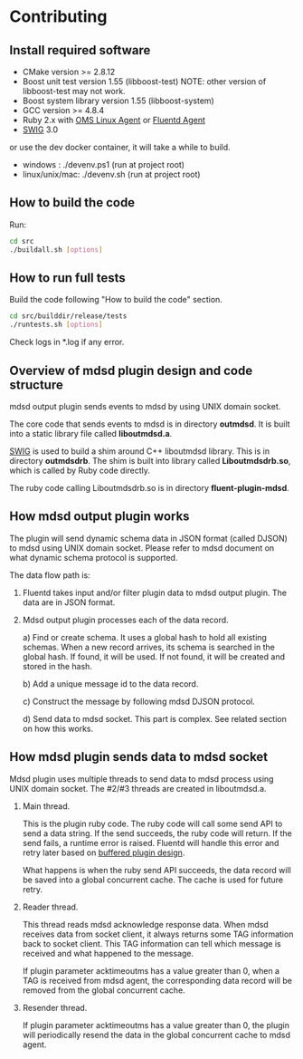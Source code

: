 # Contributing

## Install required software

- CMake version >= 2.8.12
- Boost unit test version 1.55 (libboost-test)
  NOTE: other version of libboost-test may not work.
- Boost system library version 1.55 (libboost-system)
- GCC version >= 4.8.4
- Ruby 2.x with [OMS Linux Agent](https://github.com/Microsoft/OMS-Agent-for-Linux)
  or [Fluentd Agent](http://www.fluentd.org/download)
- [SWIG](http://www.swig.org/) 3.0

or use the dev docker container,  it will take a while to build.
- windows : ./devenv.ps1 (run at project root)
- linux/unix/mac: ./devenv.sh (run at project root)

## How to build the code

Run:

```bash
cd src
./buildall.sh [options]
```

## How to run full tests

Build the code following "How to build the code" section.

```bash
cd src/builddir/release/tests
./runtests.sh [options]
```

Check logs in *.log if any error.

## Overview of mdsd plugin design and code structure

mdsd output plugin sends events to mdsd by using UNIX domain socket.

The core code that sends events to mdsd is in directory **outmdsd**. It is built into a static library file called **liboutmdsd.a**.

[SWIG](http://www.swig.org/) is used to build a shim around C++ liboutmdsd library. This is in directory **outmdsdrb**. The shim is built into library called **Liboutmdsdrb.so**, which is called by Ruby code directly.

The ruby code calling Liboutmdsdrb.so is in directory **fluent-plugin-mdsd**.

## How mdsd output plugin works

The plugin will send dynamic schema data in JSON format (called DJSON) to mdsd using UNIX domain socket. Please refer to mdsd document on what dynamic schema protocol is supported.

The data flow path is:

1. Fluentd takes input and/or filter plugin data to mdsd output plugin. The data are in JSON format.

1. Mdsd output plugin processes each of the data record.

   a) Find or create schema.
      It uses a global hash to hold all existing schemas. When a new record arrives, its schema is searched in the global hash. If found, it will be used. If not found, it will be created and stored in the hash.

   b) Add a unique message id to the data record.

   c) Construct the message by following mdsd DJSON protocol.

   d) Send data to mdsd socket.
      This part is complex. See related section on how this works.

## How mdsd plugin sends data to mdsd socket

Mdsd plugin uses multiple threads to send data to mdsd process using UNIX domain socket. The #2/#3 threads are created in liboutmdsd.a.

1. Main thread.

   This is the plugin ruby code. The ruby code will call some send API to send a data string. If the send succeeds, the ruby code will return. If the send fails, a runtime error is raised. Fluentd will handle this error and retry later based on [buffered plugin design](http://docs.fluentd.org/articles/buffer-plugin-overview).

   What happens is when the ruby send API succeeds, the data record will be saved into a global concurrent cache. The cache is used for future retry.

1. Reader thread.

   This thread reads mdsd acknowledge response data. When mdsd receives data from socket client, it always returns some TAG information back to socket client. This TAG information can tell which message is received and what happened to the message.

   If plugin parameter acktimeoutms has a value greater than 0, when a TAG is received from mdsd agent, the corresponding data record will be removed from the global concurrent cache.

1. Resender thread.

   If plugin parameter acktimeoutms has a value greater than 0, the plugin will periodically resend the data in the global concurrent cache to mdsd agent.
